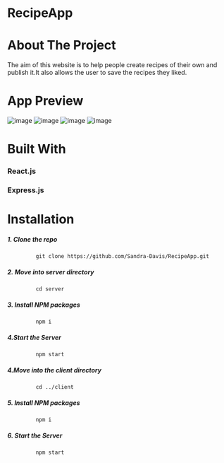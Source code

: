 # RecipeApp

# About The Project
The aim of this website is to help people create recipes of their own and publish it.It also allows the user to save the recipes they liked.

# App Preview
![image](https://github.com/Sandra-Davis/RecipeApp/assets/95069936/e4871a2a-c05d-4daa-9cb1-8cd867339e8c)
![image](https://github.com/Sandra-Davis/RecipeApp/assets/95069936/b5c3847b-9db7-40fc-88a6-be9373cbef0c)
![image](https://github.com/Sandra-Davis/RecipeApp/assets/95069936/c2eb65d0-e9fb-4819-a33d-f9356f2b9ae0)
![image](https://github.com/Sandra-Davis/RecipeApp/assets/95069936/6fb6f6ad-77ce-46d0-8b7b-fcba26b45be6)


# Built With
### React.js
### Express.js

# Installation

##### 1. Clone the repo
             git clone https://github.com/Sandra-Davis/RecipeApp.git
##### 2. Move into server directory
             cd server
##### 3. Install NPM packages
             npm i
##### 4.Start the Server
             npm start
##### 4.Move into the client directory
             cd ../client
##### 5. Install NPM packages
             npm i
##### 6. Start the Server
             npm start
             


